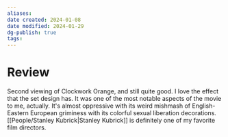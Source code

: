 ```yaml
---
aliases: 
date created: 2024-01-08
date modified: 2024-01-29
dg-publish: true
tags: 
---
```


# Review

Second viewing of Clockwork Orange, and still quite good. I love the effect that the set design has. It was one of the most notable aspects of the movie to me, actually. It's almost oppressive with its weird mishmash of English-Eastern European griminess with its colorful sexual liberation decorations. [[People/Stanley Kubrick\|Stanley Kubrick]] is definitely one of my favorite film directors.
